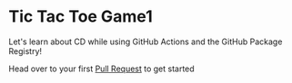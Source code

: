 # Tic Tac Toe Game1

Let's learn about CD while using GitHub Actions and the GitHub Package Registry!


Head over to your first [Pull Request](../../pull/1) to get started
